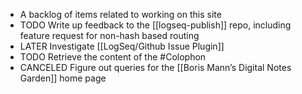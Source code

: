 - A backlog of items related to working on this site
- TODO Write up feedback to the [[logseq-publish]] repo, including feature request for non-hash based routing
- LATER Investigate [[LogSeq/Github Issue Plugin]]
- TODO Retrieve the content of the #Colophon
- CANCELED Figure out queries for the [[Boris Mann’s Digital Notes Garden]] home page